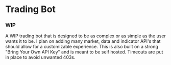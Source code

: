 <h1>Trading Bot</h1>
<h3>WIP</h3>
<p>A WIP trading bot that is designed to be as complex or as simple as the user wants it to be. I plan on adding many market, data and indicator API's that should allow for a customizable experience. This is also built on a strong "Bring Your Own API Key" and is meant to be self hosted. Timeouts are put in place to avoid unwanted 403s.</p>
